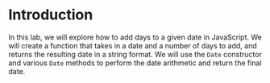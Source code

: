 # Introduction

In this lab, we will explore how to add days to a given date in JavaScript. We will create a function that takes in a date and a number of days to add, and returns the resulting date in a string format. We will use the `Date` constructor and various `Date` methods to perform the date arithmetic and return the final date.
